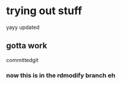 # trying out stuff

yayy
updated

## gotta work
committedgit

### now this is in the rdmodify branch eh